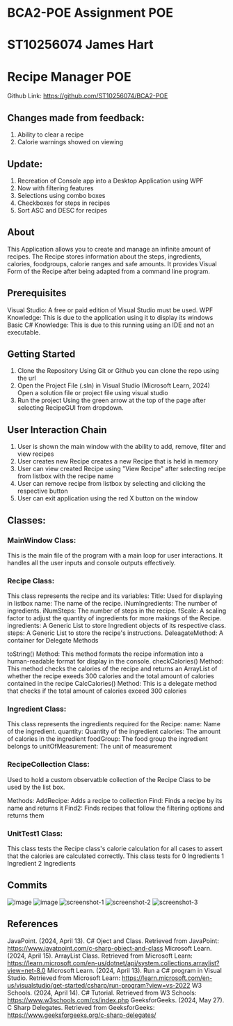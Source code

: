 # BCA2-POE Assignment POE
# ST10256074 James Hart

# Recipe Manager POE

Github Link: https://github.com/ST10256074/BCA2-POE

## Changes made from feedback:
1. Ability to clear a recipe
2. Calorie warnings showed on viewing

## Update:
1. Recreation of Console app into a Desktop Application using WPF
2. Now with filtering features 
3. Selections using combo boxes
4. Checkboxes for steps in recipes
5. Sort ASC and DESC for recipes


## About
This Application allows you to create and manage an infinite amount of recipes. The Recipe stores information about the steps, ingredients, calories, foodgroups, calorie ranges and safe amounts. It provides Visual Form of the Recipe after being adapted from a command line program.

## Prerequisites

Visual Studio: A free or paid edition of Visual Studio must be used. 
WPF Knowledge: This is due to the application using it to display its windows
Basic C# Knowledge: This is due to this running using an IDE and not an executable.

## Getting Started

1. Clone the Repository 
    Using Git or Github you can clone the repo using the url
2. Open the Project File (.sln) in Visual Studio (Microsoft Learn, 2024)
    Open a solution file or project file using visual studio
3. Run the project 
    Using the green arrow at the top of the page after selecting RecipeGUI from dropdown.

## User Interaction Chain

1. User is shown the main window with the ability to add, remove, filter and view recipes
2. User creates new Recipe creates a new Recipe that is held in memory
3. User can view created Recipe using "View Recipe" after selecting recipe from listbox with the recipe name
4. User can remove recipe from listbox by selecting and clicking the respective button
5. User can exit application using the red X button on the window

## Classes:

### MainWindow Class:

This is the main file of the program with a main loop for user interactions.
It handles all the user inputs and console outputs effectively.

### Recipe Class:

This class represents the recipe and its variables:
Title: Used for displaying in listbox
name: The name of the recipe.
iNumIngredients: The number of ingredients.
iNumSteps: The number of steps in the recipe.
fScale: A scaling factor to adjust the quantity of ingredients for more makings of the Recipe.
ingredients: A Generic List to store Ingredient objects of its respective class.
steps: A Generic List to store the recipe's instructions.
DeleagateMethod: A container for Delegate Methods

toString() Method: This method formats the recipe information into a human-readable format for display in the console.
checkCalories() Method: This method checks the calories of the recipe and returns an ArrayList of whether the recipe exeeds 300 calories and the total amount of calories contained in the recipe
CalcCalories() Method: This is a delegate method that checks if the total amount of calories exceed 300 calories

### Ingredient Class:

This class represents the ingredients required for the Recipe:
name: Name of the ingredient.
quantity: Quantity of the ingredient
calories: The amount of calories in the ingredient
foodGroup: The food group the ingredient belongs to
unitOfMeasurement: The unit of measurement

### RecipeCollection Class:

Used to hold a custom observatble collection of the Recipe Class to be used by the list box.

Methods:
AddRecipe: Adds a recipe to collection
Find: Finds a recipe by its name and returns it
Find2: Finds recipes that follow the filtering options and returns them

### UnitTest1 Class:

This class tests the Recipe class's calorie calculation for all cases to assert that the calories are calculated correctly.
This class tests for 
0 Ingredients
1 Ingredient
2 Ingredients

## Commits
![image](https://github.com/ST10256074/BCA2-POE/assets/129170767/eb762593-af79-4be7-bd7c-96b1f37d3be2)
![image](https://github.com/ST10256074/BCA2-POE/assets/129170767/c4de2604-827a-4033-864a-fe0c27f18d67)
![screenshot-1](https://github.com/ST10256074/BCA2-POE/assets/129170767/c3c17e32-6d0c-4dd1-a88c-a8c76b12e1e0)
![screenshot-2](https://github.com/ST10256074/BCA2-POE/assets/129170767/91c5ef44-c0cc-4a84-bd87-77369225751a)
![screenshot-3](https://github.com/ST10256074/BCA2-POE/assets/129170767/579c919a-5280-4858-916e-f9df8aee9e1e)


## References 

JavaPoint. (2024, April 13). C# Oject and Class. Retrieved from JavaPoint: https://www.javatpoint.com/c-sharp-object-and-class
Microsoft Learn. (2024, April 15). ArrayList Class. Retrieved from Microsoft Learn: https://learn.microsoft.com/en-us/dotnet/api/system.collections.arraylist?view=net-8.0
Microsoft Learn. (2024, April 13). Run a C# program in Visual Studio. Retrieved from Microsoft Learn: https://learn.microsoft.com/en-us/visualstudio/get-started/csharp/run-program?view=vs-2022
W3 Schools. (2024, April 14). C# Tutorial. Retrieved from W3 Schools: https://www.w3schools.com/cs/index.php
GeeksforGeeks. (2024, May 27). C Sharp Delegates. Retrieved from GeeksforGeeks: https://www.geeksforgeeks.org/c-sharp-delegates/
